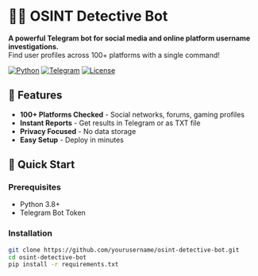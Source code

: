 # 🕵️‍♂️ OSINT Detective Bot

**A powerful Telegram bot for social media and online platform username investigations.**  
Find user profiles across 100+ platforms with a single command!

[![Python](https://img.shields.io/badge/Python-3.8+-blue.svg)](https://python.org)
[![Telegram](https://img.shields.io/badge/Telegram-Bot-2CA5E0.svg)](https://core.telegram.org/bots)
[![License](https://img.shields.io/badge/License-MIT-green.svg)](LICENSE)

## 🌟 Features

- **100+ Platforms Checked** - Social networks, forums, gaming profiles
- **Instant Reports** - Get results in Telegram or as TXT file
- **Privacy Focused** - No data storage
- **Easy Setup** - Deploy in minutes

## 🚀 Quick Start

### Prerequisites
- Python 3.8+
- Telegram Bot Token

### Installation
```bash
git clone https://github.com/yourusername/osint-detective-bot.git
cd osint-detective-bot
pip install -r requirements.txt
